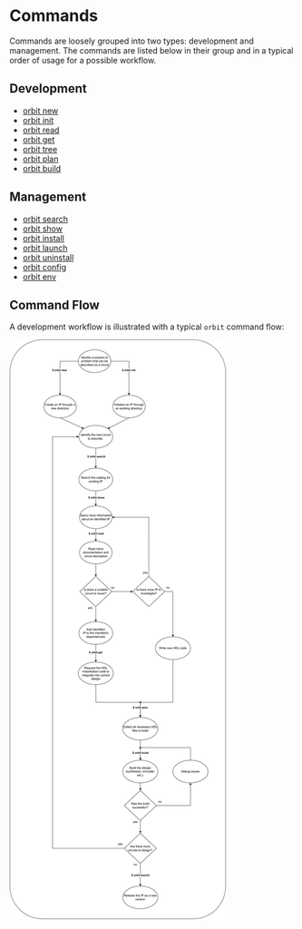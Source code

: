 # Commands

Commands are loosely grouped into two types: development and management. The commands are listed below in their group and in a typical order of usage for a possible workflow.

## Development
- [orbit new](./new.md)
- [orbit init](./init.md)
- [orbit read](./read.md)
- [orbit get](./get.md)
- [orbit tree](./tree.md)
- [orbit plan](./plan.md)
- [orbit build](./build.md)

## Management
- [orbit search](./search.md)
- [orbit show](./show.md)
- [orbit install](./install.md)
- [orbit launch](./launch.md)
- [orbit uninstall](./uninstall.md)
- [orbit config](./config.md)
- [orbit env](./env.md)

## Command Flow

A development workflow is illustrated with a typical `orbit` command flow:

![](./../images/command-flow.svg)